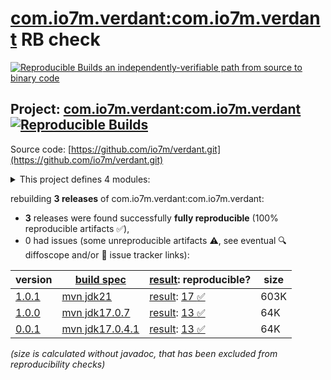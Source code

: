 [com.io7m.verdant:com.io7m.verdant](https://central.sonatype.com/artifact/com.io7m.verdant/com.io7m.verdant/versions) RB check
=======

[![Reproducible Builds](https://reproducible-builds.org/images/logos/rb.svg) an independently-verifiable path from source to binary code](https://reproducible-builds.org/)

## Project: [com.io7m.verdant:com.io7m.verdant](https://central.sonatype.com/artifact/com.io7m.verdant/com.io7m.verdant/versions) [![Reproducible Builds](https://img.shields.io/endpoint?url=https://raw.githubusercontent.com/jvm-repo-rebuild/reproducible-central/master/content/com/io7m/verdant/badge.json)](https://github.com/jvm-repo-rebuild/reproducible-central/blob/master/content/com/io7m/verdant/README.md)

Source code: [https://github.com/io7m/verdant.git](https://github.com/io7m/verdant.git)

<details><summary>This project defines 4 modules:</summary>

* [com.io7m.verdant:com.io7m.verdant](https://central.sonatype.com/artifact/com.io7m.verdant/com.io7m.verdant/1.0.1)
* [com.io7m.verdant:com.io7m.verdant.core](https://central.sonatype.com/artifact/com.io7m.verdant/com.io7m.verdant.core/1.0.1)
* [com.io7m.verdant:com.io7m.verdant.core.cb](https://central.sonatype.com/artifact/com.io7m.verdant/com.io7m.verdant.core.cb/1.0.1)
* [com.io7m.verdant:com.io7m.verdant.tests](https://central.sonatype.com/artifact/com.io7m.verdant/com.io7m.verdant.tests/1.0.1)
</details>

rebuilding **3 releases** of com.io7m.verdant:com.io7m.verdant:
- **3** releases were found successfully **fully reproducible** (100% reproducible artifacts :white_check_mark:),
- 0 had issues (some unreproducible artifacts :warning:, see eventual :mag: diffoscope and/or :memo: issue tracker links):

| version | [build spec](/BUILDSPEC.md) | [result](https://reproducible-builds.org/docs/jvm/): reproducible? | size |
| -- | --------- | ------ | -- |
| [1.0.1](https://central.sonatype.com/artifact/com.io7m.verdant/com.io7m.verdant/1.0.1/pom) | [mvn jdk21](com.io7m.verdant-1.0.1.buildspec) | [result](com.io7m.verdant-1.0.1.buildinfo): [17 :white_check_mark: ](com.io7m.verdant-1.0.1.buildcompare) | 603K |
| [1.0.0](https://central.sonatype.com/artifact/com.io7m.verdant/com.io7m.verdant/1.0.0/pom) | [mvn jdk17.0.7](com.io7m.verdant-1.0.0.buildspec) | [result](com.io7m.verdant-1.0.0.buildinfo): [13 :white_check_mark: ](com.io7m.verdant-1.0.0.buildcompare) | 64K |
| [0.0.1](https://central.sonatype.com/artifact/com.io7m.verdant/com.io7m.verdant/0.0.1/pom) | [mvn jdk17.0.4.1](com.io7m.verdant-0.0.1.buildspec) | [result](com.io7m.verdant-0.0.1.buildinfo): [13 :white_check_mark: ](com.io7m.verdant-0.0.1.buildcompare) | 64K |

<i>(size is calculated without javadoc, that has been excluded from reproducibility checks)</i>
